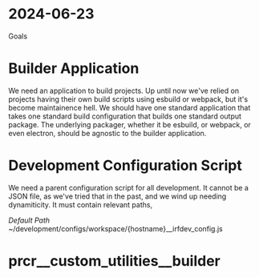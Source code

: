 # 2024-06-23
Goals

# Builder Application

We need an application to build projects.  Up until now we've relied on projects having their own build scripts using esbuild or webpack, but it's become maintainence hell.  We should have one standard application that takes one standard build configuration that builds one standard output package.  The underlying packager, whether it be esbuild, or webpack, or even electron, should be agnostic to the builder application.


# Development Configuration Script

We need a parent configuration script for all development.  It cannot be a JSON file, as we've tried that in the past, and we wind up needing dynamiticity.  It must contain relevant paths,

*Default Path*
~/development/configs/workspace/{hostname}__irfdev_config.js

# prcr__custom_utilities__builder


